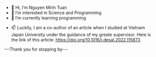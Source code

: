- 👋 Hi, I’m Nguyen Minh Tuan
- 👀 I’m interested in Science and Programming
- 🌱 I’m currently learning programming
<!--- - 💞️ I’m looking to collaborate on ... --->
- 📫 Luckily, I am a co-author of an article when I studied at Vietnam Japan University under the guidance of my greate supervisor. Here is the link of this article: https://doi.org/10.1016/j.desal.2022.115873

---Thank you for stopping by---
<!---
minhtuan1610/minhtuan1610 is a ✨ special ✨ repository because its `README.md` (this file) appears on your GitHub profile.
You can click the Preview link to take a look at your changes.
--->
